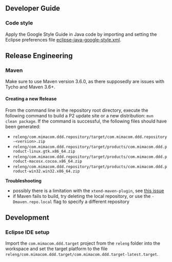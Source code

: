 ## Developer Guide

### Code style

Apply the Google Style Guide in Java code by importing and setting the Eclipse preferences file [eclipse-java-google-style.xml](com.mimacom.ddd.preferences/eclipse-java-google-style.xml).

## Release Engineering

### Maven

Make sure to use Maven version 3.6.0, as there supposedly are issues with Tycho and Maven 3.6+.

#### Creating a new Release

From the command line in the repository root directory, execute the following command to build a P2 update site or a new distribution: `mvn clean package`. If the command is successful, the following files should have been generated:
* `releng/com.mimacom.ddd.repository/target/com.mimacom.ddd.repository-<version>.zip`
* `releng/com.mimacom.ddd.repository/target/products/com.mimacom.ddd.product-linux.gtk.x86_64.zip`
* `releng/com.mimacom.ddd.repository/target/products/com.mimacom.ddd.product-macosx.cocoa.x86_64.zip`
* `releng/com.mimacom.ddd.repository/target/products/com.mimacom.ddd.product-win32.win32.x86_64.zip`

**Troubleshooting**
* possibly there is a limitation with the `xtend-maven-plugin`, see [this issue](https://github.com/eclipse/xtext-xtend/issues/576)
* if Maven fails to build, try deleting the local repository, or use the `-Dmaven.repo.local` flag to specify a different repository

## Development

### Eclipse IDE setup
Import the `com.mimacom.ddd.target` project from the `releng` folder into the workspace and set the target platform to the file `releng/com.mimacom.ddd.target/com.mimacom.ddd.target-latest.target`.
